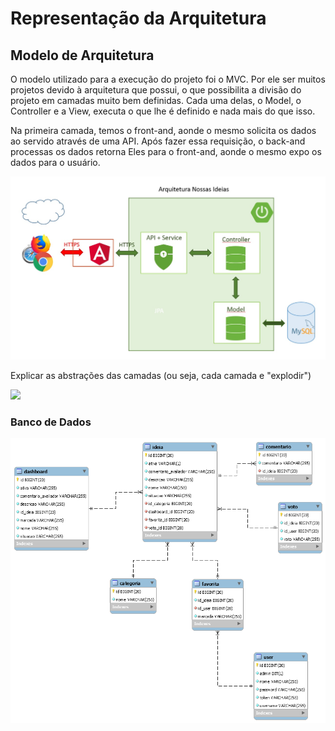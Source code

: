 # Representação da Arquitetura

## Modelo de Arquitetura

O modelo utilizado para a execução do projeto foi o MVC. Por ele ser muitos projetos devido à arquitetura que possui, o que possibilita a divisão do projeto em camadas muito bem definidas. Cada uma delas, o Model, o Controller e a View, executa o que lhe é definido e nada mais do que isso.

Na primeira camada, temos o front-and, aonde o mesmo solicita os dados ao servido através de uma API. Após fazer essa requisição, o back-and processas os  dados retorna Eles  para o  front-and, aonde o mesmo expo os dados para o  usuário.

![Arquitetura da Solu&#xE7;&#xE3;o](.gitbook/assets/Arquitetura.jpg)

Explicar  as abstrações das camadas \(ou seja, cada camada e "explodir"\)

![](.gitbook/assets/image%20%281%29.png)



### Banco de Dados

![Arquitetura da Solu&#xE7;&#xE3;o](.gitbook/assets/ER.png)


